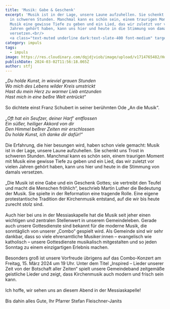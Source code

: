 ```yaml
---
title: 'Musik: Gabe & Geschenk'
excerpt: 'Musik ist in der Lage, unsere Laune aufzuhellen. Sie schenkt uns Trost
  in schweren Stunden. Manchmal kann es schön sein, einem traurigen Moment mit
  Musik eine gewisse Tiefe zu geben und ein Lied, das wir zuletzt vor vielen
  Jahren gehört haben, kann uns hier und heute in die Stimmung von damals
  versetzen.<br/>
  <a class="text-muted underline dark:text-slate-400 font-medium" target="_blank" target="_blank" href="https://firebasestorage.googleapis.com/v0/b/evang9-combo-4cb8e.appspot.com/o/zeitung%2FGemeindezeitung202403.pdf?alt=media&token=996c9888-3008-492a-a402-deb2492a4df6">PDF</a>'
category: impuls
tags:
  - impuls
image: https://res.cloudinary.com/dqjdjviob/image/upload/v1714765482/Homepage/News/meka-konzert24_inspired_stydgn.jpg
publishDate: 2024-03-02T11:56:18.065Z
author: stfj
---
```


_„Du holde Kunst, in wieviel grauen Stunden<br/>
Wo mich des Lebens wilder Kreis umstrickt<br/>
Hast du mein Herz zu warmer Lieb entzunden<br/>
Hast mich in eine beßre Welt entrückt“_<br/><br/>
So dichtete einst Franz Schubert in seiner berühmten
Ode „An die Musik“.<br/><br/>
_„Oft hat ein Seufzer, deiner Harf' entflossen<br/>
Ein süßer, heiliger Akkord von dir<br/>
Den Himmel beßrer Zeiten mir erschlossen<br/>
Du holde Kunst, ich danke dir dafür!“_<br/><br/>
Die Erfahrung, die hier besungen wird, haben schon
viele gemacht: Musik ist in der Lage, unsere Laune
aufzuhellen. Sie schenkt uns Trost in schweren Stunden.
Manchmal kann es schön sein, einem traurigen Moment
mit Musik eine gewisse Tiefe zu geben und ein Lied, das
wir zuletzt vor vielen Jahren gehört haben, kann uns
hier und heute in die Stimmung von damals versetzen.<br/><br/>
„Die Musik ist eine Gabe und ein Geschenk Gottes; sie
vertreibt den Teufel und macht die Menschen fröhlich“,
beschrieb Martin Luther die Bedeutung der Musik. Sie
spielte in der Reformation eine tragende Rolle. Eine
eigene protestantische Tradition der Kirchenmusik
entstand, auf die wir bis heute zurecht stolz sind.<br/><br/>
Auch hier bei uns in der Messiaskapelle
hat die Musik seit jeher einen
wichtigen und zentralen Stellenwert
in unserem Gemeindeleben. Gerade
auch unsere Gottesdienste sind
bekannt für die moderne Musik, die
sonntäglich von unserer „Combo“
gespielt wird. Als Gemeinde sind wir
sehr dankbar, dass so viele ehrenamtliche
Musiker:innen – evangelisch wie katholisch –
unsere Gottesdienste musikalisch mitgestalten und so
jeden Sonntag zu einem einzigartigen Erlebnis machen.<br/><br/>
Besonders groß ist unsere Vorfreude übrigens auf das
Combo-Konzert am Freitag, 15. März 2024 um 19 Uhr.
Unter dem Titel „Inspired – Lieder unserer Zeit von der
Botschaft aller Zeiten“ spielt unsere Gemeindeband
zeitgemäße geistliche Lieder und zeigt, dass Kirchenmusik
auch modern und frisch sein kann.<br/><br/>
Ich hoffe, wir sehen uns an diesem Abend in der Messiaskapelle!<br/><br/>
Bis dahin alles Gute, Ihr Pfarrer Stefan Fleischner-Janits

